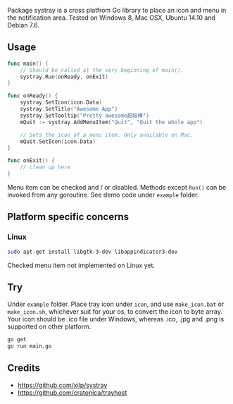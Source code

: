 Package systray is a cross platfrom Go library to place an icon and menu in the notification area.
Tested on Windows 8, Mac OSX, Ubuntu 14.10 and Debian 7.6.

## Usage
```go
func main() {
	// Should be called at the very beginning of main().
	systray.Run(onReady, onExit)
}

func onReady() {
	systray.SetIcon(icon.Data)
	systray.SetTitle("Awesome App")
	systray.SetTooltip("Pretty awesome超级棒")
	mQuit := systray.AddMenuItem("Quit", "Quit the whole app")

	// Sets the icon of a menu item. Only available on Mac.
	mQuit.SetIcon(icon.Data)
}

func onExit() {
	// clean up here
}
```
Menu item can be checked and / or disabled. Methods except `Run()` can be invoked from any goroutine. See demo code under `example` folder.

## Platform specific concerns

### Linux

```sh
sudo apt-get install libgtk-3-dev libappindicator3-dev
```
Checked menu item not implemented on Linux yet.

## Try

Under `example` folder.
Place tray icon under `icon`, and use `make_icon.bat` or `make_icon.sh`, whichever suit for your os, to convert the icon to byte array.
Your icon should be .ico file under Windows, whereas .ico, .jpg and .png is supported on other platform.

```sh
go get
go run main.go
```

## Credits

- https://github.com/xilp/systray
- https://github.com/cratonica/trayhost

